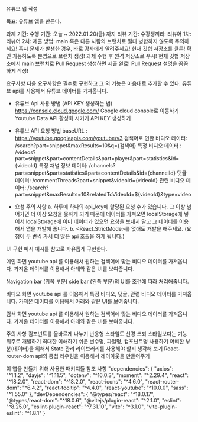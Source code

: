 유튜브 앱 작성

목표: 유튜브 앱을 만든다.

과제 기간:
수행 기간: 오늘 ~ 2022.01.20(금) 까지
리뷰 기간:
수강생끼리: 
리뷰어 1차: 
리뷰어 2차: 
제출 방법:
main 혹은 다른 사람의 브랜치로 절대 병합하지 않도록 주의하세요!
혹시 문제가 발생한 경우, 바로 강사에게 알려주세요!
현재 깃헙 저장소를 클론!
확인 가능하도록 본명으로 브랜치 생성! 
과제 수행 후 원격 저장소로 푸시! 
현재 깃헙 저장소에서 main 브랜치로 Pull Request 생성하면 제출 완료!
Pull Request 설명을 꼼꼼하게 작성!

요구사항
다음 요구사항은 필수로 구현하고 그 외 기능은 마음대로 추가할 수 있다.
유튜브 api를 사용해서 유튜브 데이터를 가져옵니다. 
- 유튜브 Api 사용 방법 (API KEY 생성하는 법)
https://console.cloud.google.com/     Google cloud console로 이동하기
Youtube Data API 활성화 시키기
API KEY 생성하기

 - 유튜브 API 요청 방법
baseURL : https://youtube.googleapis.com/youtube/v3
검색어로 인한 비디오 데이터: 
/search?part=snippet&maxResults=10&q={검색어}
특정 비디오 데이터 : /videos?part=snippet&part=contentDetails&part=player&part=statistics&id={videoId}
특정 채널 정보 데이터: 
/channels?part=snippet&part=statistics&part=contentDetails&id={channelId}
댓글 데이터: 
/commentThreads?part=snippet&videoId={videoId}
관련 비디오 데이터: 
/search?part=snippet&maxResults=10&relatedToVideoId=${videoId}&type=video


 - 요청 주의 사항 
	     a. 하루에 하나의 api_key에 할당된 요청 수가 있습니다. 그 이상 넘어가면 더 이상 요청을 못하게 되기 때문에 데이터를 가져오면 localStorage에 넣어서 localStorage에 이미 데이터가 있으면 요청을 보내지 말고 그 데이터를 이용해서 앱을 개발해 줍니다. 
     b. <React.StrictMode>를 없애도 개발을 해주세요. (요청이 두 번씩 가서 더 많은 api 호출을 하게 됩니다.)


UI 구현 예시
예시를 참고로 자유롭게 구현한다.

메인 화면
youtube api 를 이용해서 원하는 검색어에 맞는 비디오 데이터를 가져옵니다. 
가져온 데이터를 이용해서 아래와 같은 UI를 보여줍니다.


Navigation bar (위쪽 부분) side bar (왼쪽 부분)의 UI를 조건에 따라 처리해줍니다.





비디오 화면
youtube api 를 이용해서 특정 비디오, 댓글, 관련 비디오 데이터를 가져옵니다. 
가져온 데이터를 이용해서 아래와 같은 UI를 보여줍니다.



검색 화면
youtube api 를 이용해서 원하는 검색어에 맞는 비디오 데이터를 가져옵니다. 
가져온 데이터를 이용해서 아래와 같은 UI를 보여줍니다.

주의 사항
컴포넌트를 올바르게 나누기 
반응형 스타일도 신경 쓰되 스타일보다는 기능 위주로 개발하기
최대한 이해하기 쉬운 변수명, 파일명, 컴포넌트명 사용하기 
어떠한 부분(데이터)을 위해서 State 관리 라이브러리를 사용해야 할지 생각해 보기
React-router-dom api의 중첩 라우팅을 이용해서 레이아웃을 만들어주기

이 앱을 만들기 위해 사용한 패키지들 참조 사항
"dependencies": {
   "axios": "^1.1.2",
   "dayjs": "^1.11.5",
   "dotenv": "^16.0.3",
   "moment": "^2.29.4",
   "react": "^18.2.0",
   "react-dom": "^18.2.0",
   "react-icons": "^4.6.0",
   "react-router-dom": "^6.4.2",
   "react-tooltip": "^4.4.0",
   "react-youtube": "^10.0.0",
   "sass": "^1.55.0"
 },
 "devDependencies": {
   "@types/react": "^18.0.17",
   "@types/react-dom": "^18.0.6",
   "@vitejs/plugin-react": "^2.1.0",
   "eslint": "^8.25.0",
   "eslint-plugin-react": "^7.31.10",
   "vite": "^3.1.0",
   "vite-plugin-eslint": "^1.8.1"
 }

